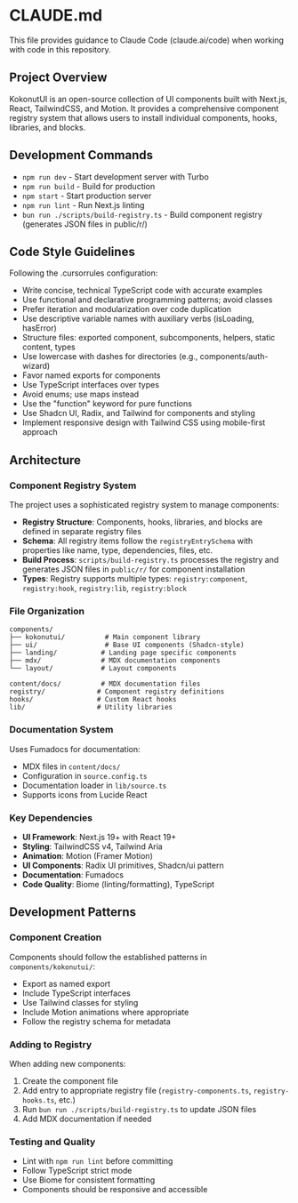 # CLAUDE.md

This file provides guidance to Claude Code (claude.ai/code) when working with code in this repository.

## Project Overview

KokonutUI is an open-source collection of UI components built with Next.js, React, TailwindCSS, and Motion. It provides a comprehensive component registry system that allows users to install individual components, hooks, libraries, and blocks.

## Development Commands

- `npm run dev` - Start development server with Turbo
- `npm run build` - Build for production
- `npm start` - Start production server
- `npm run lint` - Run Next.js linting
- `bun run ./scripts/build-registry.ts` - Build component registry (generates JSON files in public/r/)

## Code Style Guidelines

Following the .cursorrules configuration:

- Write concise, technical TypeScript code with accurate examples
- Use functional and declarative programming patterns; avoid classes
- Prefer iteration and modularization over code duplication
- Use descriptive variable names with auxiliary verbs (isLoading, hasError)
- Structure files: exported component, subcomponents, helpers, static content, types
- Use lowercase with dashes for directories (e.g., components/auth-wizard)
- Favor named exports for components
- Use TypeScript interfaces over types
- Avoid enums; use maps instead
- Use the "function" keyword for pure functions
- Use Shadcn UI, Radix, and Tailwind for components and styling
- Implement responsive design with Tailwind CSS using mobile-first approach

## Architecture

### Component Registry System

The project uses a sophisticated registry system to manage components:

- **Registry Structure**: Components, hooks, libraries, and blocks are defined in separate registry files
- **Schema**: All registry items follow the `registryEntrySchema` with properties like name, type, dependencies, files, etc.
- **Build Process**: `scripts/build-registry.ts` processes the registry and generates JSON files in `public/r/` for component installation
- **Types**: Registry supports multiple types: `registry:component`, `registry:hook`, `registry:lib`, `registry:block`

### File Organization

```
components/
├── kokonutui/          # Main component library
├── ui/                 # Base UI components (Shadcn-style)
├── landing/           # Landing page specific components
├── mdx/               # MDX documentation components
└── layout/            # Layout components

content/docs/          # MDX documentation files
registry/             # Component registry definitions
hooks/                # Custom React hooks
lib/                  # Utility libraries
```

### Documentation System

Uses Fumadocs for documentation:

- MDX files in `content/docs/`
- Configuration in `source.config.ts`
- Documentation loader in `lib/source.ts`
- Supports icons from Lucide React

### Key Dependencies

- **UI Framework**: Next.js 19+ with React 19+
- **Styling**: TailwindCSS v4, Tailwind Aria
- **Animation**: Motion (Framer Motion)
- **UI Components**: Radix UI primitives, Shadcn/ui pattern
- **Documentation**: Fumadocs
- **Code Quality**: Biome (linting/formatting), TypeScript

## Development Patterns

### Component Creation

Components should follow the established patterns in `components/kokonutui/`:

- Export as named export
- Include TypeScript interfaces
- Use Tailwind classes for styling
- Include Motion animations where appropriate
- Follow the registry schema for metadata

### Adding to Registry

When adding new components:

1. Create the component file
2. Add entry to appropriate registry file (`registry-components.ts`, `registry-hooks.ts`, etc.)
3. Run `bun run ./scripts/build-registry.ts` to update JSON files
4. Add MDX documentation if needed

### Testing and Quality

- Lint with `npm run lint` before committing
- Follow TypeScript strict mode
- Use Biome for consistent formatting
- Components should be responsive and accessible
